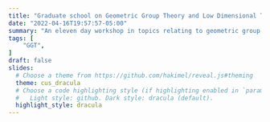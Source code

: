 ```yaml
---
title: "Graduate school on Geometric Group Theory and Low Dimensional Topology"
date: "2022-04-16T19:57:57-05:00"
summary: "An eleven day workshop in topics relating to geometric group theory and low dimensional topology."
tags: [
    "GGT",
]
draft: false
slides:
  # Choose a theme from https://github.com/hakimel/reveal.js#theming
  theme: cus_dracula
  # Choose a code highlighting style (if highlighting enabled in `params.toml`)
  #   Light style: github. Dark style: dracula (default).
  highlight_style: dracula
---
```

